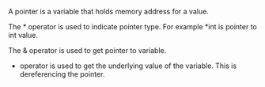 A pointer is a variable that holds memory address for a value.

The * operator is used to indicate pointer type.
For example *int is pointer to int value.

The & operator is used to get pointer to variable.
* operator is used to get the underlying value of the variable. This is dereferencing the pointer.